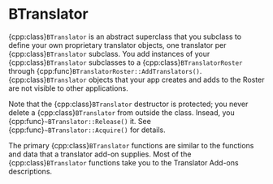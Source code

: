 # BTranslator

{cpp:class}`BTranslator` is an abstract superclass that you subclass to
define your own proprietary translator objects, one translator per
{cpp:class}`BTranslator` subclass. You add instances of your
{cpp:class}`BTranslator` subclasses to a {cpp:class}`BTranslatorRoster`
through {cpp:func}`BTranslatorRoster::AddTranslators()`.
{cpp:class}`BTranslator` objects that your app creates and adds to the
Roster are not visible to other applications.

Note that the {cpp:class}`BTranslator` destructor is protected; you never
delete a {cpp:class}`BTranslator` from outside the class. Insead, you
{cpp:func}`~BTranslator::Release()` it. See
{cpp:func}`~BTranslator::Acquire()` for details.

The primary {cpp:class}`BTranslator` functions are similar to the functions
and data that a translator add-on supplies. Most of the
{cpp:class}`BTranslator` functions take you to the Translator Add-ons
descriptions.
